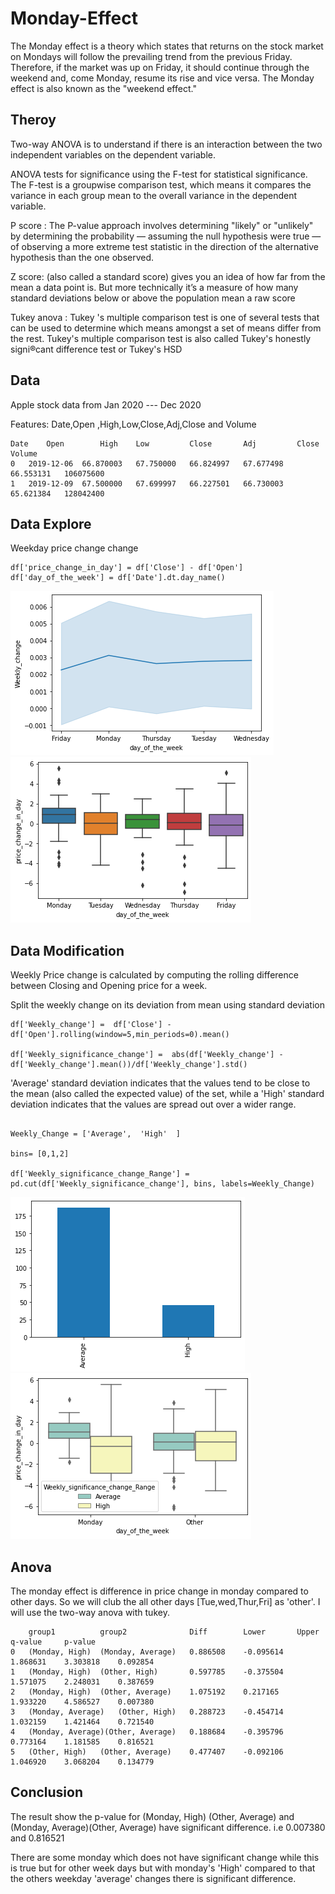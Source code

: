 # Monday-Effect

The Monday effect is a theory which states that returns on the stock market on Mondays will follow the prevailing trend from the previous Friday. Therefore, if the market was up on Friday, it should continue through the weekend and, come Monday, resume its rise and vice versa. The Monday effect is also known as the "weekend effect."

## Theroy

Two-way ANOVA is to understand if there is an interaction between the two independent variables on the dependent variable. 

ANOVA tests for significance using the F-test for statistical significance. The F-test is a groupwise comparison test, which means it compares the variance in each group mean to the overall variance in the dependent variable.

P score : The P-value approach involves determining "likely" or "unlikely" by determining the probability — assuming the null hypothesis were true — of observing a more extreme test statistic in the direction of the alternative hypothesis than the one observed.

Z score: (also called a standard score) gives you an idea of how far from the mean a data point is. But more technically it’s a measure of how many standard deviations below or above the population mean a raw score

Tukey anova : Tukey 's multiple comparison test is one of several tests that can be used to determine which means amongst a set of means differ from the rest. Tukey's multiple comparison test is also called Tukey's honestly signi®cant difference test or Tukey's HSD

## Data
Apple stock data from Jan 2020 --- Dec 2020 

Features: Date,Open	,High,Low,Close,Adj,Close and Volume

```
Date	Open		High	Low			Close		Adj 		Close		Volume
0	2019-12-06	66.870003	67.750000	66.824997	67.677498	66.553131	106075600
1	2019-12-09	67.500000	67.699997	66.227501	66.730003	65.621384	128042400
```

## Data Explore

Weekday price change change 

```
df['price_change_in_day'] = df['Close'] - df['Open']
df['day_of_the_week'] = df['Date'].dt.day_name()
```

![image](exploration.png)
![image](exploration1.png)

## Data Modification

Weekly Price change is calculated by computing the rolling difference between Closing and Opening price for a week. 

Split the weekly change on its deviation from mean using standard deviation 
```
df['Weekly_change'] =  df['Close'] - df['Open'].rolling(window=5,min_periods=0).mean() 

df['Weekly_significance_change'] =  abs(df['Weekly_change'] - df['Weekly_change'].mean())/df['Weekly_change'].std()

```

'Average' standard deviation indicates that the values tend to be close to the mean (also called the expected value) of the set, while a 'High' standard deviation indicates that the values are spread out over a wider range.

```

Weekly_Change = ['Average',  'High'  ]

bins= [0,1,2]

df['Weekly_significance_change_Range'] = pd.cut(df['Weekly_significance_change'], bins, labels=Weekly_Change)

```
![image](Average_high.png)
![image](Average_high1.png)



## Anova

The monday effect is difference	in price change in monday compared to other days. So we will club the all other days [Tue,wed,Thur,Fri] as 'other'. I will use the two-way anova with tukey.

```
	group1			group2				Diff		Lower		Upper		q-value		p-value
0	(Monday, High)	(Monday, Average)	0.886508	-0.095614	1.868631	3.303818	0.092854
1	(Monday, High)	(Other, High)	    0.597785	-0.375504	1.571075	2.248031	0.387659
2	(Monday, High)	(Other, Average)	1.075192	0.217165	1.933220	4.586527	0.007380
3	(Monday, Average) 	(Other, High)	0.288723	-0.454714	1.032159	1.421464	0.721540
4	(Monday, Average)(Other, Average)	0.188684	-0.395796	0.773164	1.181585	0.816521
5	(Other, High)	(Other, Average)	0.477407	-0.092106	1.046920	3.068204	0.134779
```

## Conclusion
The result show the p-value for  (Monday, High)  (Other, Average) and (Monday, Average)(Other, Average) have significant difference. i.e 0.007380 and 0.816521

There are some monday which does not have significant change while this is true but for other week days but with monday's 'High' compared to that the others weekday 'average' changes there is significant difference. 